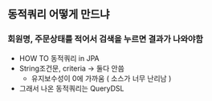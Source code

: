 ## 동적쿼리 어떻게 만드냐

### 회원명, 주문상태를 적어서 검색을 누르면 결과가 나와야함

* HOW TO 동적쿼리 in JPA
* String조건문, criteria -> 둘다 안씀
  * 유지보수성이 0에 가까움 ( 소스가 너무 난리남 )
* 그래서 나온 동적쿼리는 QueryDSL
